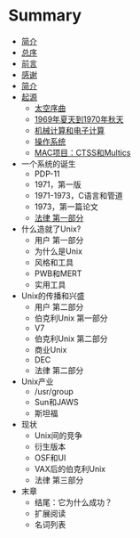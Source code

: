 # Summary

* [简介](README.md)
* [总序](foreword.md)
* [前言](前言.md)
* [感谢](感谢.md)
* [简介](简介.md)
* [起源](Genesis.md)
    * [太空序曲](Prelude_to_Space.md)
    * [1969年夏天到1970年秋天](Summer_1969-Fall_1970.md)
    * [机械计算和电子计算](Calculating_and_Computing.md)
    * [操作系统](操作系统.md)
    * [MAC项目：CTSS和Multics](mac项目：ctss和multics.md)
* 一个系统的诞生
    * PDP-11
    * 1971，第一版
    * 1971-1973，C语言和管道
    * 1973，第一篇论文
    * [法律 第一部分](法律-第一部分.md)
* 什么造就了Unix?
    * 用户 第一部分
    * 为什么是Unix
    * 风格和工具
    * PWB和MERT
    * 实用工具
* Unix的传播和兴盛
    * 用户 第二部分
    * 伯克利Unix 第一部分
    * V7
    * 伯克利Unix 第二部分
    * 商业Unix
    * DEC
    * 法律 第二部分
* Unix产业
    * \/usr\/group
    * Sun和JAWS
    * 斯坦福
* 现状
    * Unix间的竞争
    * 衍生版本
    * OSF和UI
    * VAX后的伯克利Unix
    * 法律 第三部分
* 末章
    * 结尾：它为什么成功？
    * 扩展阅读
    * 名词列表

